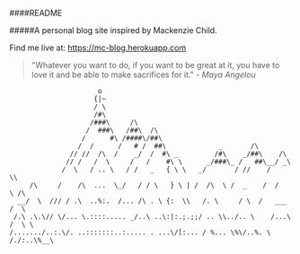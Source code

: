####README

#####A personal blog site inspired by Mackenzie Child. 

Find me live at: https://mc-blog.herokuapp.com


>"Whatever you want to do, if you want to be great at it,
>you have to love it and be able to make sacrifices for it."  			*- Maya Angelou*

        

                          o
                         {|~
                         / \
                         /#\
                        /###\     /\
                       /  ###\   /##\  /\
                      /      #\ /####\/##\
                     /  /      /   # /  ##\             _       /\
                   // //  /\  /    _/  /  #\ _         /#\    _/##\    /\
                  // /   /  \     /   /    #\ \      _/###\_ /   ##\__/ _\
                 /  \   / .. \   / /   _   { \ \   _/       / //    /    \\
         /\     /    /\  ...  \_/   / / \   } \ | /  /\  \ /  _    /  /    \ /\
      __/  \  /// / .\  ..%:.  /... /\ . \ {:  \\   /. \     / \  /   ___   /  \
     /.\ .\.\// \/... \.::::..... _/..\ ..\:|:.;.;;/ .. \\../.. \    /...\ /  \ \
    /......./..:.\/. ..:::::::..:..... . ...\/[:... / %... \%\/..%. \  /./:..\%__\
